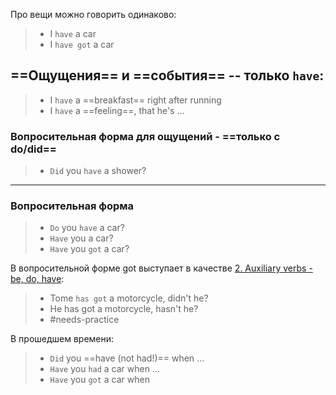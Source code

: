 Про вещи можно говорить одинаково:

> - I `have` a car
> - I `have got` a car

## ==Ощущения== и ==события== -- только `have`:

> - I `have` a ==breakfast== right after running
> - I `have` a ==feeling==, that he's ...

### Вопросительная форма для ощущений - ==только с do/did==

>- `Did` you `have` a shower?

-----

### Вопросительная форма

> - `Do` you `have` a car?
> - `Have`  you a car?
> - `Have` you `got` a car?

В вопросительной форме got выступает в качестве [2. Auxiliary verbs - be, do, have](2.%20Auxiliary%20verbs%20-%20be,%20do,%20have.md):

> - Tome `has got` a motorcycle, didn't he?
> - He has got a motorcycle, hasn't he?
> - #needs-practice 

В прошедшем времени:

> - `Did` you ==have (not had!)== when ...
> - `Have` you `had` a car when ...
> - `Have` you `got` a car when
